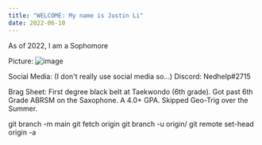 ```yaml
---
title: "WELCOME: My name is Justin Li"
date: 2022-06-10
---
```

As of 2022, I am a Sophomore 

Picture:
![image](https://user-images.githubusercontent.com/107124225/173158953-ac8dc5df-7546-4d35-8479-83b0b65fae96.png)


Social Media: 
(I don't really use social media so...) Discord: Nedhelp#2715


Brag Sheet: 
First degree black belt at Taekwondo (6th grade). 
Got past 6th Grade ABRSM on the Saxophone. 
A 4.0+ GPA. 
Skipped Geo-Trig over the Summer.


git branch -m main <BRANCH>
git fetch origin
git branch -u origin/<BRANCH> <BRANCH>
git remote set-head origin -a

